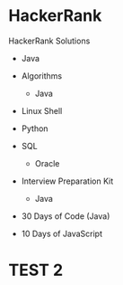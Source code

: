 # HackerRank
HackerRank Solutions

- Java
- Algorithms
  - Java
- Linux Shell
- Python
- SQL
  - Oracle

- Interview Preparation Kit
  - Java
- 30 Days of Code (Java)
- 10 Days of JavaScript

# TEST 2
